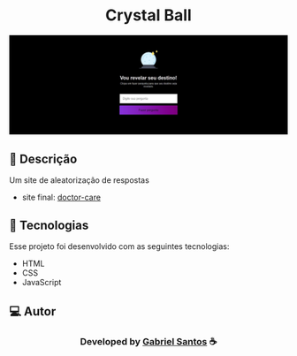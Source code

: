 <h1 align="center">
  Crystal Ball
</h1>

<img src="./.github/preview.jpg">

## 📝 Descrição 

Um site de aleatorização de respostas

- site final: [doctor-care](https://Gabriel-Santos01.github.io/Crystal-ball/)

## 🚀 Tecnologias

Esse projeto foi desenvolvido com as seguintes tecnologias:

- HTML
- CSS
- JavaScript

## 💻 Autor

  <h3 align="center"> Developed by <a href="https://www.linkedin.com/in/gabriel-santos-bb4a10188/">Gabriel Santos</a> ☕</h3>

